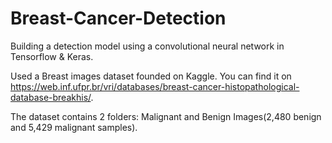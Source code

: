 # Breast-Cancer-Detection

Building a detection model using a convolutional neural network in Tensorflow & Keras.

Used a Breast images dataset founded on Kaggle. You can find it on https://web.inf.ufpr.br/vri/databases/breast-cancer-histopathological-database-breakhis/.

The dataset contains 2 folders: Malignant and Benign Images(2,480  benign and 5,429 malignant samples).

